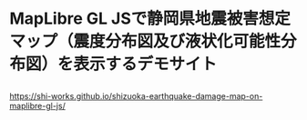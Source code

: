 # MapLibre GL JSで静岡県地震被害想定マップ（震度分布図及び液状化可能性分布図）を表示するデモサイト
## 
https://shi-works.github.io/shizuoka-earthquake-damage-map-on-maplibre-gl-js/
